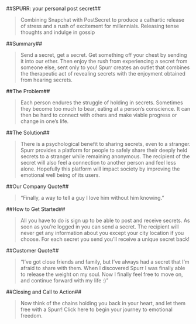 ##SPURR: your personal post secret##

>Combining Snapchat with PostSecret to produce a cathartic release of stress and a rush of excitement for millennials.
Releasing tense thoughts and indulge in gossip

##Summary##
>Send a secret, get a secret. Get something off your chest by sending it into our ether. Then enjoy the rush from experiencing a secret from someone else, sent only to you! Spurr creates an outlet that combines the therapeutic act of revealing secrets with the enjoyment obtained from hearing secrets.

##The Problem##
>Each person endures the struggle of holding in secrets. Sometimes they become too much to bear, eating at a person’s conscience. It can then be hard to connect with others and make viable progress or change in one’s life.

##The Solution##
>There is a psychological benefit to sharing secrets, even to a stranger. Spurr provides a platform for people to safely share their deeply held secrets to a stranger while remaining anonymous. The recipient of the secret will also feel a connection to another person and feel less alone. Hopefully this platform will impact society by improving the emotional well being of its users.

##Our Company Quote##
>“Finally, a way to tell a guy I love him without him knowing.”

##How to Get Started##
>All you have to do is sign up to be able to post and receive secrets. As soon as you’re logged in you can send a secret. The recipient will never get any information about you except your city location if you choose. For each secret you send you’ll receive a unique secret back!

##Customer Quote##
>“I’ve got close friends and family, but I’ve always had a secret that I’m afraid to share with them. When I discovered Spurr I was finally able to release the weight on my soul. Now I finally feel free to move on, and continue forward with my life :)”

##Closing and Call to Action##
>Now think of the chains holding you back in your heart, and let them free with a Spurr! Click here to begin your journey to emotional freedom.
